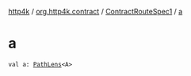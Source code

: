 [http4k](../../index.md) / [org.http4k.contract](../index.md) / [ContractRouteSpec1](index.md) / [a](./a.md)

# a

`val a: `[`PathLens`](../../org.http4k.lens/-path-lens/index.md)`<A>`